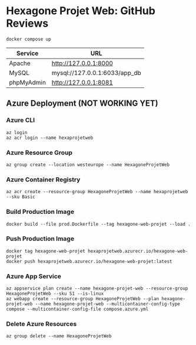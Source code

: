 # Hexagone Projet Web: GitHub Reviews

```shell
docker compose up
```

| Service    | URL                           |
|------------|-------------------------------|
| Apache     | http://127.0.0.1:8000         |
| MySQL      | mysql://127.0.0.1:6033/app_db |
| phpMyAdmin | http://127.0.0.1:8081         |

## Azure Deployment (NOT WORKING YET)

### Azure CLI

```shell
az login
az acr login --name hexaprojetweb
```

### Azure Resource Group

```shell
az group create --location westeurope --name HexagoneProjetWeb
```

### Azure Container Registry

```shell
az acr create --resource-group HexagoneProjetWeb --name hexaprojetweb --sku Basic
```

### Build Production Image

```shell
docker build --file prod.Dockerfile --tag hexagone-web-projet --load .
```

### Push Production Image

```shell
docker tag hexagone-web-projet hexaprojetweb.azurecr.io/hexagone-web-projet
docker push hexaprojetweb.azurecr.io/hexagone-web-projet:latest
```

### Azure App Service

```shell
az appservice plan create --name hexagone-projet-web --resource-group HexagoneProjetWeb --sku S1 --is-linux
az webapp create --resource-group HexagoneProjetWeb --plan hexagone-projet-web --name hexagone-projet-web --multicontainer-config-type compose --multicontainer-config-file compose.azure.yml
```

### Delete Azure Resources

```shell
az group delete --name HexagoneProjetWeb
```
